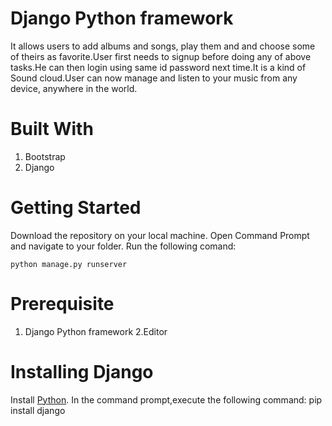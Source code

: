 # Django Python framework

It allows users to add albums and songs, play them and and choose some of theirs as favorite.User first needs to signup before doing any of above tasks.He can then login using same id password next time.It is a kind of Sound cloud.User can now manage and listen to your music from any device, anywhere in the world.

# Built With

1. Bootstrap
2. Django

# Getting Started

  Download the repository on your local machine. Open Command Prompt and navigate to your folder. Run the following comand:
  
    python manage.py runserver

# Prerequisite

1. Django Python framework
2.Editor
      
# Installing Django

  Install [Python](https://python.org/downloads/).
  In the command prompt,execute the following command:
              pip install django
              
       
